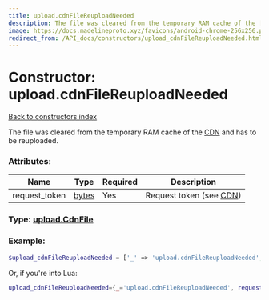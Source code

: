 ```yaml
---
title: upload.cdnFileReuploadNeeded
description: The file was cleared from the temporary RAM cache of the [CDN](https://core.telegram.org/cdn) and has to be reuploaded.
image: https://docs.madelineproto.xyz/favicons/android-chrome-256x256.png
redirect_from: /API_docs/constructors/upload_cdnFileReuploadNeeded.html
---
```

# Constructor: upload.cdnFileReuploadNeeded  
[Back to constructors index](index.md)



The file was cleared from the temporary RAM cache of the [CDN](https://core.telegram.org/cdn) and has to be reuploaded.

### Attributes:

| Name     |    Type       | Required | Description |
|----------|---------------|----------|-------------|
|request\_token|[bytes](../types/bytes.md) | Yes|Request token (see [CDN](https://core.telegram.org/cdn))|



### Type: [upload.CdnFile](../types/upload.CdnFile.md)


### Example:

```php
$upload_cdnFileReuploadNeeded = ['_' => 'upload.cdnFileReuploadNeeded', 'request_token' => 'bytes'];
```  


Or, if you're into Lua:

```lua
upload_cdnFileReuploadNeeded={_='upload.cdnFileReuploadNeeded', request_token='bytes'}

```


